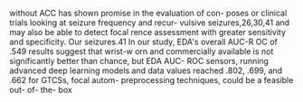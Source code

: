 without ACC has shown promise in the evaluation of con- poses or clinical trials looking at seizure frequency and recur-
vulsive seizures,26,30,41 and may also be able to detect focal rence assessment with greater sensitivity and specificity. Our
seizures.41 In our study, EDA's overall AUC-R OC of .549 results suggest that wrist-w orn and commercially available
is not significantly better than chance, but EDA AUC- ROC sensors, running advanced deep learning models and data
values reached .802, .699, and .662 for GTCSs, focal autom- preprocessing techniques, could be a feasible out- of- the- box